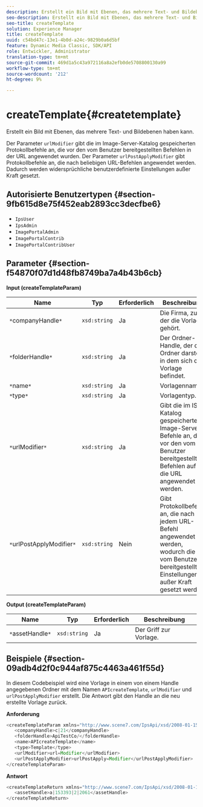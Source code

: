 ```yaml
---
description: Erstellt ein Bild mit Ebenen, das mehrere Text- und Bildebenen haben kann.
seo-description: Erstellt ein Bild mit Ebenen, das mehrere Text- und Bildebenen haben kann.
seo-title: createTemplate
solution: Experience Manager
title: createTemplate
uuid: c54bd47c-13e1-4b0d-a24c-9829b0a6d5bf
feature: Dynamic Media Classic, SDK/API
role: Entwickler, Administrator
translation-type: tm+mt
source-git-commit: 469d1a5c43a972116a8a2efb0de5708800130a99
workflow-type: tm+mt
source-wordcount: '212'
ht-degree: 9%

---
```



# createTemplate{#createtemplate}

Erstellt ein Bild mit Ebenen, das mehrere Text- und Bildebenen haben kann.

Der Parameter `urlModifier` gibt die im Image-Server-Katalog gespeicherten Protokollbefehle an, die vor den vom Benutzer bereitgestellten Befehlen in der URL angewendet wurden. Der Parameter `urlPostApplyModifier` gibt Protokollbefehle an, die nach beliebigen URL-Befehlen angewendet werden. Dadurch werden widersprüchliche benutzerdefinierte Einstellungen außer Kraft gesetzt.

## Autorisierte Benutzertypen {#section-9fb615d8e75f452eab2893cc3decfbe6}

* `IpsUser`
* `IpsAdmin`
* `ImagePortalAdmin`
* `ImagePortalContrib`
* `ImagePortalContribUser`

## Parameter {#section-f54870f07d1d48fb8749ba7a4b43b6cb}

**Input (createTemplateParam)**

| Name | Typ | Erforderlich | Beschreibung |
|---|---|---|---|
| `*`companyHandle`*` | `xsd:string` | Ja | Die Firma, zu der die Vorlage gehört. |
| `*`folderHandle`*` | `xsd:string` | Ja | Der Ordner-Handle, der den Ordner darstellt, in dem sich die Vorlage befindet. |
| `*`name`*` | `xsd:string` | Ja | Vorlagenname. |
| `*`type`*` | `xsd:string` | Ja | Vorlagentyp. |
| `*`urlModifier`*` | `xsd:string` | Ja | Gibt die im IS-Katalog gespeicherten Image-Server-Befehle an, die vor den vom Benutzer bereitgestellten Befehlen auf die URL angewendet werden. |
| `*`urlPostApplyModifier`*` | `xsd:string` | Nein | Gibt Protokollbefehle an, die nach jedem URL-Befehl angewendet werden, wodurch die vom Benutzer bereitgestellten Einstellungen außer Kraft gesetzt werden. |

**Output (createTemplateParam)**

| Name | Typ | Erforderlich | Beschreibung |
|---|---|---|---|
| `*`assetHandle`*` | `xsd:string` | Ja | Der Griff zur Vorlage. |

## Beispiele {#section-09adb4d2f0c944af875c4463a461f55d}

In diesem Codebeispiel wird eine Vorlage in einem von einem Handle angegebenen Ordner mit dem Namen `APIcreateTemplate`, `urlModifier` und `urlPostApplyModifier` erstellt. Die Antwort gibt den Handle an die neu erstellte Vorlage zurück.

**Anforderung**

```java
<createTemplateParam xmlns="http://www.scene7.com/IpsApi/xsd/2008-01-15">
   <companyHandle>c|21</companyHandle>
   <folderHandle>ApiTestCo/</folderHandle>
   <name>APIcreateTemplate</name>
   <type>Template</type>
   <urlModifier>url=Modifier</urlModifier>
   <urlPostApplyModifier>urlPostApply=Modifier</urlPostApplyModifier>
</createTemplateParam>
```

**Antwort**

```java
<createTemplateReturn xmlns="http://www.scene7.com/IpsApi/xsd/2008-01-15">
   <assetHandle>a|153393|2|2061</assetHandle>
</createTemplateReturn>
```

